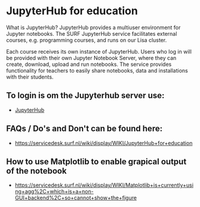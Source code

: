 
# JupyterHub for education
What is JupyterHub?
JupyterHub provides a multiuser environment for Jupyter notebooks. The SURF JupyterHub service facilitates external courses, e.g. programming courses, and runs on our Lisa cluster.

Each course receives its own instance of JupyterHub. Users who log in will be provided with their own Jupyter Notebook Server, where they can create, download, upload and run notebooks. The service provides functionality for teachers to easily share notebooks, data and installations with their students.


## To login is om the Jupyterhub server use:
* [JupyterHub](https://jupyter.lisa.surfsara.nl/jhlhr004/hub/login)


## FAQs / Do's and Don't can be found here:

* https://servicedesk.surf.nl/wiki/display/WIKI/JupyterHub+for+education

## How to use Matplotlib to enable grapical output of the notebook

* https://servicedesk.surf.nl/wiki/display/WIKI/Matplotlib+is+currently+using+agg%2C+which+is+a+non-GUI+backend%2C+so+cannot+show+the+figure
